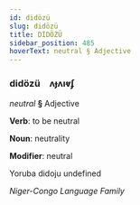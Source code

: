 ```yaml
---
id: didözü
slug: didözü
title: DİDÖZÜ
sidebar_position: 485
hoverText: neutral § Adjective
---
```


### didözü&emsp;<span kind="abugida">ʌɟʌıⱴʄ</span>

*neutral* **§** Adjective

**Verb**: to be neutral

**Noun**: neutrality

**Modifier**: neutral

Yoruba didoju undefined

*Niger-Congo Language Family*